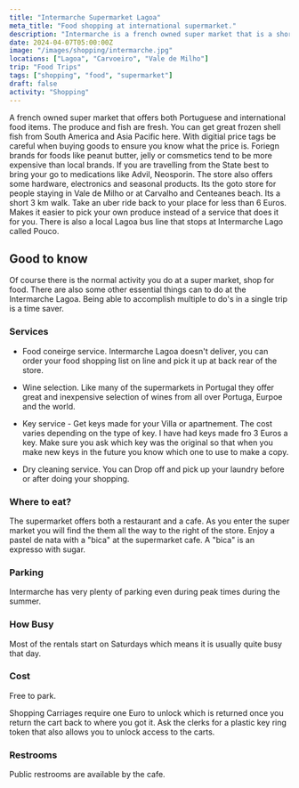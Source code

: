```yaml
---
title: "Intermarche Supermarket Lagoa"
meta_title: "Food shopping at international supermarket."
description: "Intermarche is a french owned super market that is a short 3.5 km from Vale de Milho."
date: 2024-04-07T05:00:00Z
image: "/images/shopping/intermarche.jpg"
locations: ["Lagoa", "Carvoeiro", "Vale de Milho"]
trip: "Food Trips"
tags: ["shopping", "food", "supermarket"]
draft: false
activity: "Shopping"
---
```


A french owned super market that offers both Portuguese and international food items.  The produce and fish are fresh.  You can get great frozen shell fish from South America and Asia Pacific here.  With digitial price tags be careful when buying goods to ensure you know what the price is.  Foriegn brands for foods like peanut butter, jelly or comsmetics tend to be more expensive than local brands.  If you are travelling from the State best to bring your go to medications like Advil, Neosporin.  The store also offers some hardware, electronics and seasonal products.  Its the goto store for people staying in Vale de Milho or at Carvalho and Centeanes beach. Its a short 3 km walk. Take an uber ride back to your place for less than 6 Euros.  Makes it easier to pick your own produce instead of a service that does it for you.  There is also a local Lagoa bus line that stops at Intermarche Lago called Pouco.

## Good to know

Of course there is the normal activity you do at a super market, shop for food.  There are also some other essential things can to do at the Intermarche Lagoa.  Being able to accomplish multiple to do's in a single trip is a time saver.

### Services

- Food coneirge service.   Intermarche Lagoa doesn't deliver, you can order your food shopping list on line and pick it up at back rear of the store.

- Wine selection.    Like many of the supermarkets in Portugal they offer great and inexpensive selection of wines from all over Portuga, Eurpoe and the world.

- Key service - Get keys made for your Villa or apartnement.  The cost varies depending on the type of key. I have had keys made fro 3 Euros a key.  Make sure you ask which key was the original so that when you make new keys in the future you know which one to use to make a copy.

- Dry cleaning service.    You can Drop off and pick up your laundry before or after doing your shopping. 


### Where to eat?

The supermarket offers both a restaurant and a cafe.   As you enter the super market you will find the them all the way to the right of the store.    Enjoy a pastel de nata with a "bica" at the supermarket cafe.   A "bica" is an expresso with sugar.  


### Parking

Intermarche has very plenty of parking even during peak times during the summer. 


### How Busy

Most of the rentals start on Saturdays which means it is usually quite busy that day.


### Cost

Free to park.

Shopping Carriages require one Euro to unlock which is returned once you return the cart back to where you got it.  Ask the clerks for a plastic key ring token that also allows you to unlock access to the carts. 

### Restrooms

Public restrooms are available by the cafe.